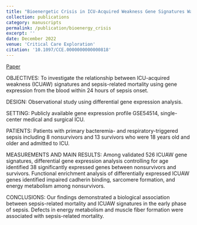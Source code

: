 ```yaml
---
title: "Bioenergetic Crisis in ICU-Acquired Weakness Gene Signatures Was Associated With Sepsis-Related Mortality: A Brief Report"
collection: publications
category: manuscripts
permalink: /publication/bioenergy_crisis
excerpt: ''
date: December 2022
venue: 'Critical Care Exploration'
citation: '10.1097/CCE.0000000000000818'
---
```


[Paper](https://journals.lww.com/ccejournal/fulltext/2022/12000/bioenergetic_crisis_in_icu_acquired_weakness_gene.18.aspx)


OBJECTIVES: 
To investigate the relationship between ICU-acquired weakness (ICUAW) signatures and sepsis-related mortality using gene expression from the blood within 24 hours of sepsis onset.

DESIGN: 
Observational study using differential gene expression analysis.

SETTING: 
Publicly available gene expression profile GSE54514, single-center medical and surgical ICU.

PATIENTS: 
Patients with primary bacteremia- and respiratory-triggered sepsis including 8 nonsurvivors and 13 survivors who were 18 years old and older and admitted to ICU.

MEASUREMENTS AND MAIN RESULTS: 
Among validated 526 ICUAW gene signatures, differential gene expression analysis controlling for age identified 38 significantly expressed genes between nonsurvivors and survivors. Functional enrichment analysis of differentially expressed ICUAW genes identified impaired cadherin binding, sarcomere formation, and energy metabolism among nonsurvivors.

CONCLUSIONS: 
Our findings demonstrated a biological association between sepsis-related mortality and ICUAW signatures in the early phase of sepsis. Defects in energy metabolism and muscle fiber formation were associated with sepsis-related mortality.